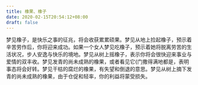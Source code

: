 ```yaml
---
title: 橡果、橡子
date: 2020-02-15T20:54:12+08:00
draft: false
---
```


梦见橡子，是快乐之事的征兆，将会收获累累硕果。梦见从地上捡起橡子，预示着辛苦劳作后，你将迎来成功。如果一个女人梦见吃橡子，预示着她将脱离劳苦的生活状况，步人安逸与快乐的境地。梦见从树上摇橡子，表示你将会很快迎来事业与爱情的双丰收。梦见发青的尚未成熟的橡果，或者看见它{门撒得满地都是，表明事态将会好转。梦见干枯的腐烂的橡果，有失望和倒退的意思。梦见从树上摘下发青的尚未成熟的橡果，由于仓促和轻率，你的利益将蒙受损失。